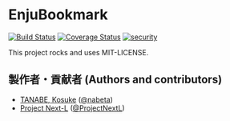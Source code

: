 # EnjuBookmark
[<img src="https://travis-ci.com/next-l/enju_bookmark.svg?branch=1.3"
alt="Build Status" />](https://travis-ci.com/next-l/enju_bookmark) [<img
src="https://coveralls.io/repos/next-l/enju_bookmark/badge.svg?branch=1.3&serv
ice=github" alt="Coverage Status"
/>](https://coveralls.io/github/next-l/enju_bookmark?branch=1.3) [<img
src="https://hakiri.io/github/next-l/enju_bookmark/1.3.svg" alt="security"
/>](https://hakiri.io/github/next-l/enju_bookmark/1.3)

This project rocks and uses MIT-LICENSE.

## 製作者・貢献者 (Authors and contributors)
* [TANABE, Kosuke](https://github.com/nabeta) ([@nabeta](https://twitter.com/nabeta))
* [Project Next-L](https://www.next-l.jp) ([@ProjectNextL](https://twitter.com/ProjectNextL))
